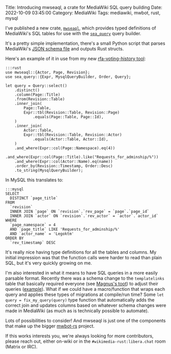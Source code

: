 Title: Introducing mwseaql, a crate for MediaWiki SQL query building
Date: 2022-10-09 03:45:00
Category: MediaWiki
Tags: mediawiki, mwbot, rust, mysql

I've published a new crate, [`mwseaql`](https://docs.rs/mwseaql/), which provides typed definitions of MediaWiki's SQL tables for use with the [`sea_query`](https://docs.rs/sea-query/) query builder.

It's a pretty simple implementation, there's a small Python script that parses MediaWiki's [JSON schema file](https://gerrit.wikimedia.org/g/mediawiki/core/%2B/HEAD/maintenance/tables.json) and outputs Rust structs.

Here's an example of it in use from my new [rfa-voting-history tool](https://gitlab.wikimedia.org/toolforge-repos/rfa-voting-history/-/blob/d7affdf36f256a766b84e02dacbe312d9fafd233/src/query.rs):

	:::rust
	use mwseaql::{Actor, Page, Revision};
	use sea_query::{Expr, MysqlQueryBuilder, Order, Query};

	let query = Query::select()
	    .distinct()
	    .column(Page::Title)
	    .from(Revision::Table)
	    .inner_join(
	        Page::Table,
	        Expr::tbl(Revision::Table, Revision::Page)
	            .equals(Page::Table, Page::Id),
	    )
	    .inner_join(
	        Actor::Table,
	        Expr::tbl(Revision::Table, Revision::Actor)
	            .equals(Actor::Table, Actor::Id),
	    )
	    .and_where(Expr::col(Page::Namespace).eq(4))
	    .and_where(Expr::col(Page::Title).like("Requests_for_adminship/%"))
	    .and_where(Expr::col(Actor::Name).eq(name))
	    .order_by(Revision::Timestamp, Order::Desc)
	    .to_string(MysqlQueryBuilder);

In MySQL this translates to:

	:::mysql
	SELECT
	  DISTINCT `page_title`
	FROM
	  `revision`
	  INNER JOIN `page` ON `revision`.`rev_page` = `page`.`page_id`
	  INNER JOIN `actor` ON `revision`.`rev_actor` = `actor`.`actor_id`
	WHERE
	  `page_namespace` = 4
	  AND `page_title` LIKE 'Requests_for_adminship/%'
	  AND `actor_name` = 'Legoktm'
	ORDER BY
	  `rev_timestamp` DESC

It's really nice having type definitions for all the tables and columns. My initial impression was that the function calls were harder to read than plain SQL, but it's very quickly growing on me.

I'm also interested in what it means to have SQL queries in a more easily parsable format. Recently there was a schema change to the `templatelinks` table that basically required everyone (see [Magnus's toot](https://mastodon.technology/@magnusmanske/109069636136476536))
to adjust their queries ([example](https://github.com/mzmcbride/database-reports/commit/6615ac347f48974a725dbe5d6948b06668c4885a)). What if we could have a macro/function that wraps each query and applies these types
of migrations at compile/run time? Some `let query = fix_my_query(query)` type function that automatically adds the correct join and updates columns based on whatever schema changes were made in MediaWiki (as much as is
technically possible to automate).

Lots of possibilities to consider! And mwseaql is just one of the components that make up the bigger [mwbot-rs](https://www.mediawiki.org/wiki/Mwbot-rs) project.

If this works interests you, we're always looking for more contributors, please reach out, either on-wiki or in the `#wikimedia-rust:libera.chat` room (Matrix or IRC).

